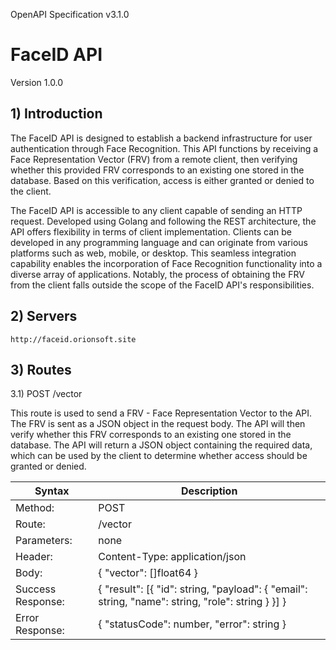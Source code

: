 OpenAPI Specification v3.1.0

# FaceID API
Version 1.0.0

## 1) Introduction

The FaceID API is designed to establish a backend infrastructure for user authentication through Face Recognition. This API functions by receiving a Face Representation Vector (FRV) from a remote client, then verifying whether this provided FRV corresponds to an existing one stored in the database. Based on this verification, access is either granted or denied to the client.

The FaceID API is accessible to any client capable of sending an HTTP request. Developed using Golang and following the REST architecture, the API offers flexibility in terms of client implementation. Clients can be developed in any programming language and can originate from various platforms such as web, mobile, or desktop. This seamless integration capability enables the incorporation of Face Recognition functionality into a diverse array of applications. Notably, the process of obtaining the FRV from the client falls outside the scope of the FaceID API's responsibilities.

## 2) Servers

```
http://faceid.orionsoft.site
```

## 3) Routes

3.1) POST /vector

This route is used to send a FRV - Face Representation Vector to the API. The FRV is sent as a JSON object in the request body. The API will then verify whether this FRV corresponds to an existing one stored in the database. The API will return a JSON object containing the required data, which can be used by the client to determine whether access should be granted or denied.

Syntax 						| Description 												
---- | ----
Method:						|	POST			
Route:						|	/vector
Parameters:				|	none
Header:						|	Content-Type: application/json
Body:							|	{ "vector": []float64 }
Success Response:	|	{ "result": [{ "id": string, "payload": { "email": string, "name": string, "role": string } }] }
Error Response:		|	{ "statusCode": number, "error": string }



